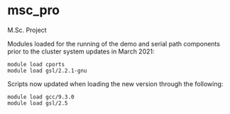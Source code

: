 # msc_pro
M.Sc. Project

Modules loaded for the running of the demo and serial path components prior to the cluster system updates in March 2021:
```
module load cports
module load gsl/2.2.1-gnu
```
Scripts now updated when loading the new version through the following:
```
module load gcc/9.3.0
module load gsl/2.5
```


